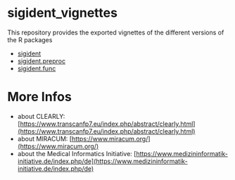 # sigident_vignettes

This repository provides the exported vignettes of the different versions of the R packages 
* [sigident](https://gitlab.miracum.org/clearly/sigident) 
* [sigident.preproc](https://gitlab.miracum.org/clearly/sigident.preproc) 
* [sigident.func](https://gitlab.miracum.org/clearly/sigident.func) 

# More Infos

- about CLEARLY: [https://www.transcanfp7.eu/index.php/abstract/clearly.html](https://www.transcanfp7.eu/index.php/abstract/clearly.html)
- about MIRACUM: [https://www.miracum.org/](https://www.miracum.org/)
- about the Medical Informatics Initiative: [https://www.medizininformatik-initiative.de/index.php/de](https://www.medizininformatik-initiative.de/index.php/de)
